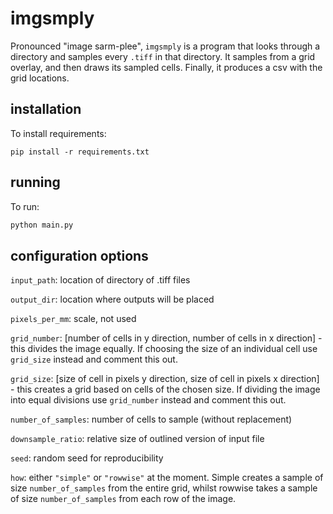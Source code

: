 # imgsmply

Pronounced "image sarm-plee", `imgsmply` is a program that looks through a directory and samples every `.tiff` in that directory.
It samples from a grid overlay, and then draws its sampled cells.
Finally, it produces a csv with the grid locations.

## installation

To install requirements:

```shell
pip install -r requirements.txt
```

## running

To run:

```python
python main.py
```

## configuration options

`input_path`: location of directory of .tiff files

`output_dir`: location where outputs will be placed

`pixels_per_mm`: scale, not used

`grid_number`: [number of cells in y direction, number of cells in x direction] - this divides the image equally. If choosing the size of an individual cell use `grid_size` instead and comment this out.

`grid_size`: [size of cell in pixels y direction, size of cell in pixels x direction] - this creates a grid based on cells of the chosen size. If dividing the image into equal divisions use `grid_number` instead and comment this out.

`number_of_samples`: number of cells to sample (without replacement)

`downsample_ratio`: relative size of outlined version of input file

`seed`: random seed for reproducibility

`how`: either `"simple"` or `"rowwise"` at the moment. Simple creates a sample of size `number_of_samples` from the entire grid, whilst rowwise takes a sample of size `number_of_samples` from each row of the image.
